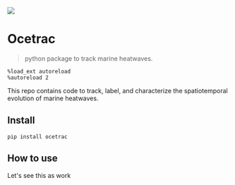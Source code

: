 ![](https://github.com/fastai/nbdev/workflows/CI/badge.svg)


# Ocetrac
> python package to track marine heatwaves.


```
%load_ext autoreload
%autoreload 2
```

This repo contains code to track, label, and characterize the spatiotemporal evolution of marine heatwaves. 

## Install

`pip install ocetrac`

## How to use

Let's see this as work
